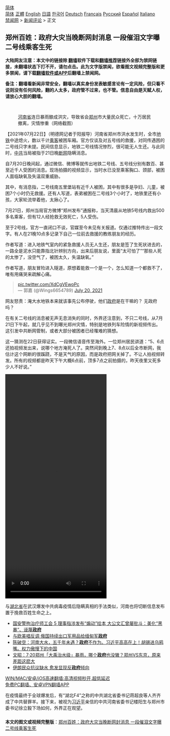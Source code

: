  <!-- 面包屑导航 --> <div class="breadcrumb"><!-- GTranslate: https://gtranslate.io/ -->  <div class="switcher notranslate">  <div class="selected">  <a href="#" onclick="return false;"> 简体</a>  </div>  <div class="option">  <a href="https://www.bannedbook.org" onclick="doGTranslate('zh-CN|zh-CN');jQuery('div.switcher div.selected a').html(jQuery(this).html());return false;" title="简体中文" class="nturl selected"> 简体</a>  <a href="https://www.bannedbook.org/zh-tw/" onclick="doGTranslate('zh-CN|zh-TW');jQuery('div.switcher div.selected a').html(jQuery(this).html());return false;" title="繁體中文" class="nturl"> 正體</a>  <a href="https://www.bannedbook.org/en/" onclick="doGTranslate('zh-CN|en');jQuery('div.switcher div.selected a').html(jQuery(this).html());return false;" title="English" class="nturl"> English</a>  <a href="https://www.bannedbook.org/ja/" onclick="doGTranslate('zh-CN|ja');jQuery('div.switcher div.selected a').html(jQuery(this).html());return false;" title="日本語" class="nturl"> 日語</a>  <a href="https://www.bannedbook.org/ko/" onclick="doGTranslate('zh-CN|ko');jQuery('div.switcher div.selected a').html(jQuery(this).html());return false;" title="한국어" class="nturl"> 한국어</a>  <a href="https://www.bannedbook.org/de/" onclick="doGTranslate('zh-CN|de');jQuery('div.switcher div.selected a').html(jQuery(this).html());return false;" title="Deutsch" class="nturl"> Deutsch</a>  <a href="https://www.bannedbook.org/fr/" onclick="doGTranslate('zh-CN|fr');jQuery('div.switcher div.selected a').html(jQuery(this).html());return false;" title="Français" class="nturl"> Français</a>  <a href="https://www.bannedbook.org/ru/" onclick="doGTranslate('zh-CN|ru');jQuery('div.switcher div.selected a').html(jQuery(this).html());return false;" title="Русский" class="nturl"> Русский</a>  <a href="https://www.bannedbook.org/es/" onclick="doGTranslate('zh-CN|es');jQuery('div.switcher div.selected a').html(jQuery(this).html());return false;" title="Español" class="nturl"> Español</a>  <a href="https://www.bannedbook.org/it/" onclick="doGTranslate('zh-CN|it');jQuery('div.switcher div.selected a').html(jQuery(this).html());return false;" title="Italiano" class="nturl"> Italiano</a>  </div>  </div>      <div class='breadcrumb-sub'><!-- Breadcrumb NavXT 6.3.0 --> <a href="https://www.bannedbook.org/" class="home">禁闻网</a> &gt; <a href="https://www.bannedbook.org/bnews/comments/" class="category">新闻评论</a> &gt; 正文</div></div><h2>郑州百姓：政府大灾当晚断网封消息 一段催泪文字曝二号线乘客生死</h2> <p class="notice"><b>大陆网友注意：本文中的链接除 <a href="https://github.com/bannedbook/fanqiang" >翻墙</a>软件下载和<a href="https://github.com/killgcd/justmysocks/blob/master/README.md">翻墙推荐</a>链接外全部为禁网链接，未翻墙状态下打不开，请勿点击。此为文字版禁闻，欲看图文视频完整版和更多禁闻，请下载<a href="https://github.com/bannedbook/fanqiang">翻墙软件或APP</a>后翻墙上禁闻网。</p><p>备注：翻墙看新闻非常安全，翻墙以真实身份发表敏感言论有一定风险，但只看不说则没有任何风险，翻的人太多，政府管不过来，也不管。信息自由是天赋人权，请放心大胆的翻墙。</b></p>  <div class="entry"> <br /> <figure><a href="https://i0.wp.com/upload-images-bucket-v64rleca837do.s3.eu-west-1.amazonaws.com/wp-content/uploads/2021/07/21211244/Screen-Shot-2021-07-21-at-13.23.45.png?fit=1624%2C772&#038;ssl=1" data-caption="河南省连日暴雨酿成洪灾，导致省会郑州市大量民众死亡，十万居民撤离，灾情惨重（网络截图）"></a><figcaption class="wp-caption-text"><a href="https://www.bannedbook.org/bnews/tag/%e6%b2%b3%e5%8d%97%e7%9c%81/" class="st_tag internal_tag" rel="tag" title="标签 河南省 下的日志">河南省</a>连日暴雨酿成洪灾，导致省会<a href="https://www.bannedbook.org/bnews/tag/%e9%83%91%e5%b7%9e/" class="st_tag internal_tag" rel="tag" title="标签 郑州 下的日志">郑州</a>市大量民众死亡，十万居民撤离，灾情惨重（网络截图）</figcaption></figure> <p>【2021年07月22日】（明德网记者于阳报导）河南省郑州市洪水发生时，全市<a href="https://www.bannedbook.org/bnews/tag/%e5%9c%b0%e9%93%81/" class="st_tag internal_tag" rel="tag" title="标签 地铁 下的日志">地铁</a>中途熄火，数以千计<a href="https://www.bannedbook.org/bnews/tag/%E4%B9%98%E5%AE%A2/" class="st_tag internal_tag" rel="tag" title="标签 乘客 下的日志">乘客</a>被困车厢。官方仅谈及对五号线的救援，对同传遇困的二号线只字未提。民间信息显示，地铁二号线情况惨烈，很可能无人生还。与此同时，<a href="https://www.bannedbook.org/bnews/tag/%e4%b8%ad%e5%85%b1/" class="st_tag internal_tag" rel="tag" title="标签 中共 下的日志">中共</a>当局被指于21日晚<a href="https://www.bannedbook.org/bnews/tag/%E6%96%AD%E7%BD%91/" class="st_tag internal_tag" rel="tag" title="标签 断网 下的日志">断网</a>隐瞒消息。</p> <p>自7月20日晚间起，通过微信、微博等就传出地铁二号线、五号线分别有数百、甚至近千人受困的消息。现场拍摄的视频显示，当时水已没至乘客胸口、颈部，被困人面临缺氧及失温双重威胁。</p> <p>其中，有消息指，二号线南五里堡站有近千人被困，其中有很多是孕妇、儿童，被困7个小时仍无救援。还有人写道，表弟被困在二号线3个小时了，地铁里还有小孩，大家轮流举着他，太揪心了。</p>  <p>7月21日，郑州当局官方微博“郑州发布”通报称，当天清晨从地铁5号线内救出500多名乘客，但有12人经抢救无效死亡，5人受伤。</p> <p>至于2号线，官方一直闭口不谈，官媒至今未见有关报道。仅通过推特传出一段文字。有人在21晚10点多记录下自己一位前去救援的教练朋友的经历。</p> <p>作者写道：进入地铁气室内的紧急救援人员无人生还，朋友是签了生死状进去的，一路全是泥水只能靠指北针辨别方向，出来后朋友说，里面“太可怕了”“那些人死的太惨了，没空气了，被困太久，失温缺氧。”</p>  <p>作者写道，朋友冒险进入隧道，原想着能救一个是一个，怎么知道一个都救不了，唯有用痛哭来疏解心痛。</p> <blockquote class="twitter-tweet" data-width="550" data-dnt="true">  <a href="https://t.co/XdCgVEwoPc">pic.twitter.com/XdCgVEwoPc</a><br/> &mdash; 郭嘉 (@Wings6654789) <a href="https://twitter.com/Wings6654789/status/1417617070150152195?ref_src=twsrc%5Etfw">July 20, 2021</a><br/> </blockquote> <p>网友怒责：淹大水地铁本来就该事先公布停驶，他们<a href="https://www.bannedbook.org/bnews/tag/%e6%94%bf%e5%ba%9c/" class="st_tag internal_tag" rel="tag" title="标签 政府 下的日志">政府</a>是在干嘛的？ 无政府吗？</p> <p>在有关二号线的消息被无声无息消失的同时，外界还注意到，不只二号线，从7月21日下午起，就几乎见不到曝光郑州灾情，特别是地铁列车险情的新视频传出。这引发中共断网管制，或者大部分被困者已经罹难的猜想。</p>  <p>这一猜测在22日获得证实。一段微信语音传至海外。一位郑州居民讲道：“5、6点还拍视频发出来，说哪个地方淹死人了。突然间到晚上7、8点以后全市断网，我估计这个网断的很蹊跷，不是天气的原因，而是政府把网关掉了。不让人拍视频转发。所有的视频都是昨天下午大概6点前，顶多7点之前拍摄的，昨天夜里又死多少人不好说。”</p> <p>  <video class="wp-video-shortcode" id="video-49673-1" width="320" height="710" preload="metadata" controls="controls"><source type="video/mp4" src="https://upload-images-bucket-v64rleca837do.s3.eu-west-1.amazonaws.com/wp-content/uploads/2021/07/22052455/%E8%BF%99%E4%B8%AA%E6%B2%B3%E5%8D%97%E5%A4%A7%E5%93%A5%E8%AF%B4%E6%98%A8%E5%A4%A9%E6%B5%81%E4%BC%A0%E5%87%BA%E6%9D%A5%E7%9A%84%E6%B4%AA%E6%B0%B4%E8%A7%86%E9%A2%91%E9%83%BD%E6%98%AF7%E7%82%B9%E4%B9%8B%E5%89%8D%E7%9A%84%E5%9B%A0%E4%B8%BA7%E7%82%B9%E4%B9%8B%E5%90%8E%E5%B0%B1%E6%96%AD%E7%BD%91%E4%BA%86.mp4?_=1"/><a href="https://upload-images-bucket-v64rleca837do.s3.eu-west-1.amazonaws.com/wp-content/uploads/2021/07/22052455/%E8%BF%99%E4%B8%AA%E6%B2%B3%E5%8D%97%E5%A4%A7%E5%93%A5%E8%AF%B4%E6%98%A8%E5%A4%A9%E6%B5%81%E4%BC%A0%E5%87%BA%E6%9D%A5%E7%9A%84%E6%B4%AA%E6%B0%B4%E8%A7%86%E9%A2%91%E9%83%BD%E6%98%AF7%E7%82%B9%E4%B9%8B%E5%89%8D%E7%9A%84%E5%9B%A0%E4%B8%BA7%E7%82%B9%E4%B9%8B%E5%90%8E%E5%B0%B1%E6%96%AD%E7%BD%91%E4%BA%86.mp4">https://upload-images-bucket-v64rleca837do.s3.eu-west-1.amazonaws.com/wp-content/uploads/2021/07/22052455/%E8%BF%99%E4%B8%AA%E6%B2%B3%E5%8D%97%E5%A4%A7%E5%93%A5%E8%AF%B4%E6%98%A8%E5%A4%A9%E6%B5%81%E4%BC%A0%E5%87%BA%E6%9D%A5%E7%9A%84%E6%B4%AA%E6%B0%B4%E8%A7%86%E9%A2%91%E9%83%BD%E6%98%AF7%E7%82%B9%E4%B9%8B%E5%89%8D%E7%9A%84%E5%9B%A0%E4%B8%BA7%E7%82%B9%E4%B9%8B%E5%90%8E%E5%B0%B1%E6%96%AD%E7%BD%91%E4%BA%86.mp4</a></video> </p> <p>与<a href="https://www.bannedbook.org/bnews/tag/%E6%B9%96%E5%8C%97%E7%9C%81/" class="st_tag internal_tag" rel="tag" title="标签 湖北省 下的日志">湖北省</a>在武汉爆发中共病毒疫情后隐瞒真相的手法类似，河南也将切断信息发布置于挽救百姓生命之上。</p>  <ul class='op-related-articles' title='相关阅读'> <li><a href='https://www.bannedbook.org/bnews/comments/20210722/1591992.html' target='_blank'>国安警拘治疗师工会 5 理事指涉发布“煽动”绘本 大公文汇曾屡批斗：美化“黑暴”、诬蔑<b>政府</b></a></li> <li><a href='https://www.bannedbook.org/bnews/comments/20210722/1591910.html' target='_blank'>与欧美唱反调 俄国持续出口军用品给缅甸军<b>政府</b></a></li> <li><a href='https://www.bannedbook.org/bnews/bannedvideo/20210722/1591797.html' target='_blank'>陈破空：河南大水，五千年未遇？<b>政府</b>不作为。习近平高高在上！胡锡进乌鸦嘴。权力傲慢下的中国</a></li> <li><a href='https://www.bannedbook.org/bnews/cbnews/20210722/1591783.html' target='_blank'>文昭：7·20郑州「大禹治水级」暴雨，哪个<b>政府</b>也没辙？郑州VS东京，原来差距这麽大</a></li> <li><a href='https://www.bannedbook.org/bnews/renquan/20210722/1591778.html' target='_blank'>伊朗民众抗议缺水 愈发显现反<b>政府</b>倾向</a></li> </ul> <p class="texttj"> <a href="https://github.com/bannedbook/fanqiang/wiki/V2ray%E6%9C%BA%E5%9C%BA" target="_blank">WIN/MAC/安卓/iOS高速翻墙:高清视频秒开,超低延迟</a><br/> <a href="https://github.com/bannedbook/fanqiang/wiki/%E7%A6%81%E9%97%BB%E7%BD%91%E5%AE%89%E5%8D%93%E7%BF%BB%E5%A2%99%E6%96%B0%E9%97%BBAPP" target="_blank">免费PC翻墙、安卓VPN翻墙APP</a></p><p>在疫情最终于全球爆发后，有“湖北F4”之称的中共湖北省委书记蒋超良等人齐齐成了中共替罪羊。接下来，被视为<a href="https://www.bannedbook.org/bnews/tag/%e4%b9%a0%e8%bf%91%e5%b9%b3/" class="st_tag internal_tag" rel="tag" title="标签 习近平 下的日志">习近平</a>亲信的中共河南省委书记楼阳生与郑州市委书记徐立毅下场如何，外界正在观望。</p><a name='sharetosocial'></a>  <div style="margin-bottom:5px;padding-bottom:5px;clear:both"> <div id="archive-pix-1" class="banner-ads"> <!-- AuctionX Display platform tag START --> <div id="26318x728x90x621x_ADSLOT2" clicktrack="%%CLICK_URL_ESC%%"></div> <!-- AuctionX Display platform tag END --> </div> <div id="archive-pix-2" class="banner-ads"> <!-- AuctionX Display platform tag START --> <div id="26315x300x250x621x_ADSLOT2" clicktrack="%%CLICK_URL_ESC%%"></div> <!-- AuctionX Display platform tag END --> </div> </div>  <div id="archive-pix-1" class="banner-ads"> <!-- AuctionX Display platform tag START --> <div id="26318x728x90x621x_ADSLOT3" clicktrack="%%CLICK_URL_ESC%%"></div> <!-- AuctionX Display platform tag END --> </div> <div><b>本文的图文或视频完整版</b>：<a href='https://www.bannedbook.org/bnews/comments/20210722/1591990.html'>郑州百姓：政府大灾当晚断网封消息 一段催泪文字曝二号线乘客生死</a></div>  </div><!--END ENTRY--> 